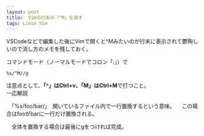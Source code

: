 ```yaml
---
layout: post
title:  Vimの行末の「^M」を消す
tags: Linux Vim
---
```


VSCodeなどで編集した後にVimで開くと^Mみたいのが行末に表示されて鬱陶しいので消し方のメモを残しておく。

コマンドモード（ノーマルモードでコロン「:」）で
```
%s/^M//g
```

注意点として、<b>「^」はCtrl+v、「M」はCtrl+M</b>で打つこと。  
一応解説

　「%s/foo/bar/」　開いているファイル内で一行置換するという意味。
　この場合はfooがbarに一行だけ置換される。

　全体を置換する場合は最後にgをつければ完成。
